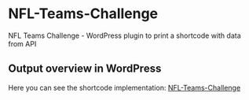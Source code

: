 # NFL-Teams-Challenge
NFL Teams Challenge - WordPress plugin to print a shortcode with data from API

## Output overview in WordPress
Here you can see the shortcode implementation: [NFL-Teams-Challenge](https://github.com/devsass3/3-dots-responsive-web/tree/master/ImagesWebLayout)
